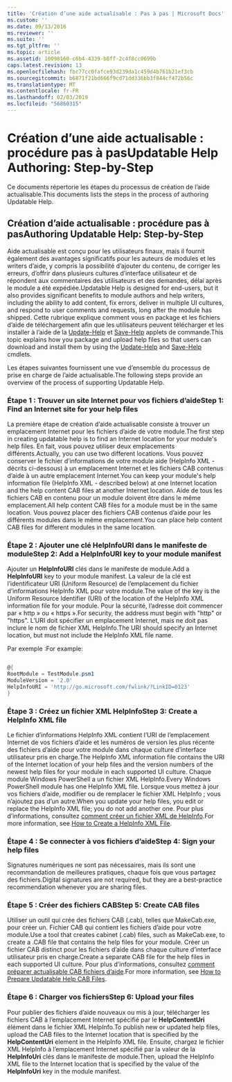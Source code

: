 ```yaml
---
title: 'Création d’une aide actualisable : Pas à pas | Microsoft Docs'
ms.custom: ''
ms.date: 09/13/2016
ms.reviewer: ''
ms.suite: ''
ms.tgt_pltfrm: ''
ms.topic: article
ms.assetid: 10098160-c6b4-4339-b8ff-2c4f8cc0699b
caps.latest.revision: 13
ms.openlocfilehash: fbc77cc0fafce93d239da1c459d4b761b21ef3cb
ms.sourcegitcommit: b6871f21bd666f9cd71dd336bb3f844cf472b56c
ms.translationtype: MT
ms.contentlocale: fr-FR
ms.lasthandoff: 02/03/2019
ms.locfileid: "56860315"
---
```

# <a name="updatable-help-authoring-step-by-step"></a><span data-ttu-id="6cf59-102">Création d’une aide actualisable : procédure pas à pas</span><span class="sxs-lookup"><span data-stu-id="6cf59-102">Updatable Help Authoring: Step-by-Step</span></span>

<span data-ttu-id="6cf59-103">Ce documents répertorie les étapes du processus de création de l’aide actualisable.</span><span class="sxs-lookup"><span data-stu-id="6cf59-103">This documents lists the steps in the process of authoring Updatable Help.</span></span>

## <a name="authoring-updatable-help-step-by-step"></a><span data-ttu-id="6cf59-104">Création d’aide actualisable : procédure pas à pas</span><span class="sxs-lookup"><span data-stu-id="6cf59-104">Authoring Updatable Help: Step-by-Step</span></span>

<span data-ttu-id="6cf59-105">Aide actualisable est conçu pour les utilisateurs finaux, mais il fournit également des avantages significatifs pour les auteurs de modules et les writers d’aide, y compris la possibilité d’ajouter du contenu, de corriger les erreurs, d’offrir dans plusieurs cultures d’interface utilisateur et de répondent aux commentaires des utilisateurs et des demandes, délai après le module a été expédiée.</span><span class="sxs-lookup"><span data-stu-id="6cf59-105">Updatable Help is designed for end-users, but it also provides significant benefits to module authors and help writers, including the ability to add content, fix errors, deliver in multiple UI cultures, and respond to user comments and requests, long after the module has shipped.</span></span> <span data-ttu-id="6cf59-106">Cette rubrique explique comment vous en package et les fichiers d’aide de téléchargement afin que les utilisateurs peuvent télécharger et les installer à l’aide de la [Update-Help](/powershell/module/Microsoft.PowerShell.Core/Update-Help) et [Save-Help](/powershell/module/Microsoft.PowerShell.Core/Save-Help) applets de commande.</span><span class="sxs-lookup"><span data-stu-id="6cf59-106">This topic explains how you package and upload help files so that users can download and install them by using the [Update-Help](/powershell/module/Microsoft.PowerShell.Core/Update-Help) and [Save-Help](/powershell/module/Microsoft.PowerShell.Core/Save-Help) cmdlets.</span></span>

<span data-ttu-id="6cf59-107">Les étapes suivantes fournissent une vue d’ensemble du processus de prise en charge de l’aide actualisable.</span><span class="sxs-lookup"><span data-stu-id="6cf59-107">The following steps provide an overview of the process of supporting Updatable Help.</span></span>

### <a name="step-1-find-an-internet-site-for-your-help-files"></a><span data-ttu-id="6cf59-108">Étape 1 : Trouver un site Internet pour vos fichiers d’aide</span><span class="sxs-lookup"><span data-stu-id="6cf59-108">Step 1: Find an Internet site for your help files</span></span>

<span data-ttu-id="6cf59-109">La première étape de création d’aide actualisable consiste à trouver un emplacement Internet pour les fichiers d’aide de votre module.</span><span class="sxs-lookup"><span data-stu-id="6cf59-109">The first step in creating updatable help is to find an Internet location for your module's help files.</span></span> <span data-ttu-id="6cf59-110">En fait, vous pouvez utiliser deux emplacements différents.</span><span class="sxs-lookup"><span data-stu-id="6cf59-110">Actually, you can use two different locations.</span></span> <span data-ttu-id="6cf59-111">Vous pouvez conserver le fichier d’informations de votre module aide (HelpInfo XML - décrits ci-dessous) à un emplacement Internet et les fichiers CAB contenus d’aide à un autre emplacement Internet.</span><span class="sxs-lookup"><span data-stu-id="6cf59-111">You can keep your module's help information file (HelpInfo XML - described below) at one Internet location and the help content CAB files at another Internet location.</span></span> <span data-ttu-id="6cf59-112">Aide de tous les fichiers CAB en contenu pour un module doivent être dans le même emplacement.</span><span class="sxs-lookup"><span data-stu-id="6cf59-112">All help content CAB files for a module must be in the same location.</span></span> <span data-ttu-id="6cf59-113">Vous pouvez placer des fichiers CAB contenus d’aide pour les différents modules dans le même emplacement.</span><span class="sxs-lookup"><span data-stu-id="6cf59-113">You can place help content CAB files for different modules in the same location.</span></span>

### <a name="step-2-add-a-helpinfouri-key-to-your-module-manifest"></a><span data-ttu-id="6cf59-114">Étape 2 : Ajouter une clé HelpInfoURI dans le manifeste de module</span><span class="sxs-lookup"><span data-stu-id="6cf59-114">Step 2: Add a HelpInfoURI key to your module manifest</span></span>

<span data-ttu-id="6cf59-115">Ajouter un **HelpInfoURI** clés dans le manifeste de module.</span><span class="sxs-lookup"><span data-stu-id="6cf59-115">Add a **HelpInfoURI** key to your module manifest.</span></span> <span data-ttu-id="6cf59-116">La valeur de la clé est l’identificateur URI (Uniform Resource) de l’emplacement du fichier d’informations HelpInfo XML pour votre module.</span><span class="sxs-lookup"><span data-stu-id="6cf59-116">The value of the key is the Uniform Resource Identifier (URI) of the location of the HelpInfo XML information file for your module.</span></span> <span data-ttu-id="6cf59-117">Pour la sécurité, l’adresse doit commencer par « http » ou « https ».</span><span class="sxs-lookup"><span data-stu-id="6cf59-117">For security, the address must begin with "http" or "https".</span></span> <span data-ttu-id="6cf59-118">L’URI doit spécifier un emplacement Internet, mais ne doit pas inclure le nom de fichier XML HelpInfo.</span><span class="sxs-lookup"><span data-stu-id="6cf59-118">The URI should specify an Internet location, but must not include the HelpInfo XML file name.</span></span>

<span data-ttu-id="6cf59-119">Par exemple :</span><span class="sxs-lookup"><span data-stu-id="6cf59-119">For example:</span></span>

```powershell

@{
RootModule = TestModule.psm1
ModuleVersion = '2.0'
HelpInfoURI = 'http://go.microsoft.com/fwlink/?LinkID=0123'
}
```

### <a name="step-3-create-a-helpinfo-xml-file"></a><span data-ttu-id="6cf59-120">Étape 3 : Créez un fichier XML HelpInfo</span><span class="sxs-lookup"><span data-stu-id="6cf59-120">Step 3: Create a HelpInfo XML file</span></span>

<span data-ttu-id="6cf59-121">Le fichier d’informations HelpInfo XML contient l’URI de l’emplacement Internet de vos fichiers d’aide et les numéros de version les plus récente des fichiers d’aide pour votre module dans chaque culture d’interface utilisateur pris en charge.</span><span class="sxs-lookup"><span data-stu-id="6cf59-121">The HelpInfo XML information file contains the URI of the Internet location of your help files and the version numbers of the newest help files for your module in each supported UI culture.</span></span> <span data-ttu-id="6cf59-122">Chaque module Windows PowerShell a un fichier XML HelpInfo.</span><span class="sxs-lookup"><span data-stu-id="6cf59-122">Every Windows PowerShell module has one HelpInfo XML file.</span></span> <span data-ttu-id="6cf59-123">Lorsque vous mettez à jour vos fichiers d’aide, modifier ou de remplacer le fichier XML HelpInfo ; vous n’ajoutez pas d’un autre.</span><span class="sxs-lookup"><span data-stu-id="6cf59-123">When you update your help files, you edit or replace the HelpInfo XML file; you do not add another one.</span></span> <span data-ttu-id="6cf59-124">Pour plus d’informations, consultez [comment créer un fichier XML de HelpInfo](./how-to-create-a-helpinfo-xml-file.md).</span><span class="sxs-lookup"><span data-stu-id="6cf59-124">For more information, see [How to Create a HelpInfo XML File](./how-to-create-a-helpinfo-xml-file.md).</span></span>

### <a name="step-4-sign-your-help-files"></a><span data-ttu-id="6cf59-125">Étape 4 : Se connecter à vos fichiers d’aide</span><span class="sxs-lookup"><span data-stu-id="6cf59-125">Step 4: Sign your help files</span></span>

<span data-ttu-id="6cf59-126">Signatures numériques ne sont pas nécessaires, mais ils sont une recommandation de meilleures pratiques, chaque fois que vous partagez des fichiers.</span><span class="sxs-lookup"><span data-stu-id="6cf59-126">Digital signatures are not required, but they are a best-practice recommendation whenever you are sharing files.</span></span>

### <a name="step-5-create-cab-files"></a><span data-ttu-id="6cf59-127">Étape 5 : Créer des fichiers CAB</span><span class="sxs-lookup"><span data-stu-id="6cf59-127">Step 5: Create CAB files</span></span>

<span data-ttu-id="6cf59-128">Utiliser un outil qui crée des fichiers CAB (.cab), telles que MakeCab.exe, pour créer un. Fichier CAB qui contient les fichiers d’aide pour votre module.</span><span class="sxs-lookup"><span data-stu-id="6cf59-128">Use a tool that creates cabinet (.cab) files, such as MakeCab.exe, to create a .CAB file that contains the help files for your module.</span></span> <span data-ttu-id="6cf59-129">Créer un fichier CAB distinct pour les fichiers d’aide dans chaque culture d’interface utilisateur pris en charge.</span><span class="sxs-lookup"><span data-stu-id="6cf59-129">Create a separate CAB file for the help files in each supported UI culture.</span></span> <span data-ttu-id="6cf59-130">Pour plus d’informations, consultez [comment préparer actualisable CAB fichiers d’aide](./how-to-prepare-updatable-help-cab-files.md).</span><span class="sxs-lookup"><span data-stu-id="6cf59-130">For more information, see [How to Prepare Updatable Help CAB Files](./how-to-prepare-updatable-help-cab-files.md).</span></span>

### <a name="step-6-upload-your-files"></a><span data-ttu-id="6cf59-131">Étape 6 : Charger vos fichiers</span><span class="sxs-lookup"><span data-stu-id="6cf59-131">Step 6: Upload your files</span></span>

<span data-ttu-id="6cf59-132">Pour publier des fichiers d’aide nouveaux ou mis à jour, télécharger les fichiers CAB à l’emplacement Internet spécifié par le **HelpContentUri** élément dans le fichier XML HelpInfo.</span><span class="sxs-lookup"><span data-stu-id="6cf59-132">To publish new or updated help files, upload the CAB files to the Internet location that is specified by the **HelpContentUri** element in the HelpInfo XML file.</span></span> <span data-ttu-id="6cf59-133">Ensuite, chargez le fichier XML HelpInfo à l’emplacement Internet spécifié par la valeur de la **HelpInfoUri** clés dans le manifeste de module.</span><span class="sxs-lookup"><span data-stu-id="6cf59-133">Then, upload the HelpInfo XML file to the Internet location that is specified by the value of the **HelpInfoUri** key in the module manifest.</span></span>

